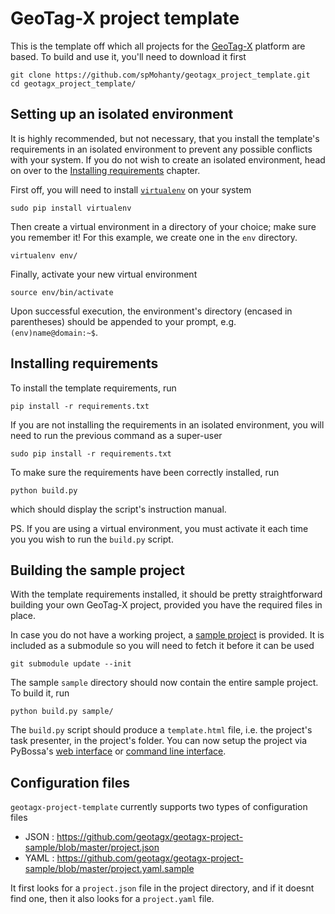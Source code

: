 GeoTag-X project template
=========================

This is the template off which all projects for the [GeoTag-X](http://geotagx.org) platform are based. To build and
use it, you'll need to download it first
```
git clone https://github.com/spMohanty/geotagx_project_template.git
cd geotagx_project_template/
```


## Setting up an isolated environment

It is highly recommended, but not necessary, that you install the template's
requirements in an isolated environment to prevent any possible conflicts with your system.
If you do not wish to create an isolated environment, head on over to the [Installing requirements](#installing-requirements) chapter.

First off, you will need to install [`virtualenv`](https://virtualenv.pypa.io/en/latest/) on your system
```
sudo pip install virtualenv
```

Then create a virtual environment in a directory of your choice; make sure you remember it!
For this example, we create one in the `env` directory.
```
virtualenv env/
```

Finally, activate your new virtual environment
```
source env/bin/activate
```

Upon successful execution, the environment's directory (encased in parentheses)
should be appended to your prompt, e.g. `(env)name@domain:~$`.


## Installing requirements

To install the template requirements, run
```
pip install -r requirements.txt
```

If you are not installing the requirements in an isolated environment, you will
need to run the previous command as a super-user
```
sudo pip install -r requirements.txt
```

To make sure the requirements have been correctly installed, run
```
python build.py
```
which should display the script's instruction manual.

PS. If you are using a virtual environment, you must activate it each time you
you wish to run the `build.py` script.


## Building the sample project

With the template requirements installed, it should be pretty straightforward
building your own GeoTag-X project, provided you have the required files in place.

In case you do not have a working project, a [sample project](https://github.com/geotagx/geotagx-project-sample/) is provided.
It is included as a submodule so you will need to fetch it before it can be used
```
git submodule update --init
```
The sample `sample` directory should now contain the entire sample project. To build it, run
```
python build.py sample/
```

The `build.py` script should produce a `template.html` file, i.e. the
project's task presenter, in the project's folder. You can now setup the
project via PyBossa's [web interface](http://pybossa.readthedocs.org/en/latest/user/overview.html#using-the-web-interface) or [command line interface](http://pybossa.readthedocs.org/en/latest/user/pbs.html).

## Configuration files
`geotagx-project-template` currently supports two types of configuration files   
* JSON : https://github.com/geotagx/geotagx-project-sample/blob/master/project.json
* YAML : https://github.com/geotagx/geotagx-project-sample/blob/master/project.yaml.sample

It first looks for a `project.json` file in the project directory, and if it doesnt find one, then it also looks for 
a `project.yaml` file.